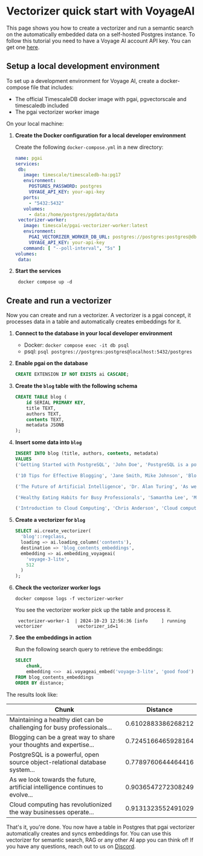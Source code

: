 # Vectorizer quick start with VoyageAI

This page shows you how to create a vectorizer and run a semantic search on the automatically embedded data on a self-hosted Postgres instance.
To follow this tutorial you need to have a Voyage AI account API key. You can get one [here](https://www.voyageai.com/).

## Setup a local development environment

To set up a development environment for Voyage AI, create a docker-compose file that includes:
- The official TimescaleDB docker image with pgai, pgvectorscale and timescaledb included
- The pgai vectorizer worker image

On your local machine:

1. **Create the Docker configuration for a local developer environment**

   Create the following `docker-compose.yml` in a new directory:
    ```yaml
   name: pgai
   services:
     db:
       image: timescale/timescaledb-ha:pg17
       environment:
         POSTGRES_PASSWORD: postgres
         VOYAGE_API_KEY: your-api-key
       ports:
         - "5432:5432"
       volumes:
         - data:/home/postgres/pgdata/data
     vectorizer-worker:
       image: timescale/pgai-vectorizer-worker:latest
       environment:
         PGAI_VECTORIZER_WORKER_DB_URL: postgres://postgres:postgres@db:5432/postgres
         VOYAGE_API_KEY: your-api-key
       command: [ "--poll-interval", "5s" ]
   volumes:
     data:
    ```

1. **Start the services**
   ```shell
    docker compose up -d
    ```

## Create and run a vectorizer

Now you can create and run a vectorizer. A vectorizer is a pgai concept, it processes data in a table and automatically creates embeddings for it.

1. **Connect to the database in your local developer environment**

   - Docker: `docker compose exec -it db psql`
   - psql:  `psql postgres://postgres:postgres@localhost:5432/postgres`

1. **Enable pgai on the database**

    ```sql
    CREATE EXTENSION IF NOT EXISTS ai CASCADE;
    ```

1. **Create the `blog` table with the following schema**
    ```sql
    CREATE TABLE blog (
        id SERIAL PRIMARY KEY,
        title TEXT,
        authors TEXT,
        contents TEXT,
        metadata JSONB
    );
    ```

1. **Insert some data into `blog`**
    ```sql
    INSERT INTO blog (title, authors, contents, metadata)
    VALUES
    ('Getting Started with PostgreSQL', 'John Doe', 'PostgreSQL is a powerful, open source object-relational database system...', '{"tags": ["database", "postgresql", "beginner"], "read_time": 5, "published_date": "2024-03-15"}'),

    ('10 Tips for Effective Blogging', 'Jane Smith, Mike Johnson', 'Blogging can be a great way to share your thoughts and expertise...', '{"tags": ["blogging", "writing", "tips"], "read_time": 8, "published_date": "2024-03-20"}'),

    ('The Future of Artificial Intelligence', 'Dr. Alan Turing', 'As we look towards the future, artificial intelligence continues to evolve...', '{"tags": ["AI", "technology", "future"], "read_time": 12, "published_date": "2024-04-01"}'),

    ('Healthy Eating Habits for Busy Professionals', 'Samantha Lee', 'Maintaining a healthy diet can be challenging for busy professionals...', '{"tags": ["health", "nutrition", "lifestyle"], "read_time": 6, "published_date": "2024-04-05"}'),

    ('Introduction to Cloud Computing', 'Chris Anderson', 'Cloud computing has revolutionized the way businesses operate...', '{"tags": ["cloud", "technology", "business"], "read_time": 10, "published_date": "2024-04-10"}'); 
    ```

4. **Create a vectorizer for `blog`**

    ```sql
    SELECT ai.create_vectorizer(
      'blog'::regclass,
      loading => ai.loading_column('contents'),
      destination => 'blog_contents_embeddings',
      embedding => ai.embedding_voyageai(
        'voyage-3-lite',
        512
      )
    );
    ```

1. **Check the vectorizer worker logs** 
   ```shell
   docker compose logs -f vectorizer-worker
   ```

   You see the vectorizer worker pick up the table and process it.
   ```shell
    vectorizer-worker-1  | 2024-10-23 12:56:36 [info     ] running vectorizer             vectorizer_id=1
    ```

1. **See the embeddings in action**

   Run the following search query to retrieve the embeddings:

   ```sql
   SELECT
       chunk,
       embedding <=>  ai.voyageai_embed('voyage-3-lite', 'good food') as distance
   FROM blog_contents_embeddings
   ORDER BY distance;
   ```

The results look like:

| Chunk | Distance |
|--------|-----------|
| Maintaining a healthy diet can be challenging for busy professionals... | 0.6102883386268212 |
| Blogging can be a great way to share your thoughts and expertise... | 0.7245166465928164 |
| PostgreSQL is a powerful, open source object-relational database system... | 0.7789760644464416 |
| As we look towards the future, artificial intelligence continues to evolve... | 0.9036547272308249 |
| Cloud computing has revolutionized the way businesses operate... | 0.9131323552491029 |


That's it, you're done. You now have a table in Postgres that pgai vectorizer automatically creates 
and syncs embeddings for. You can use this vectorizer for semantic search, RAG or any other AI 
app you can think of! If you have any questions, reach out to us on [Discord](https://discord.gg/KRdHVXAmkp).